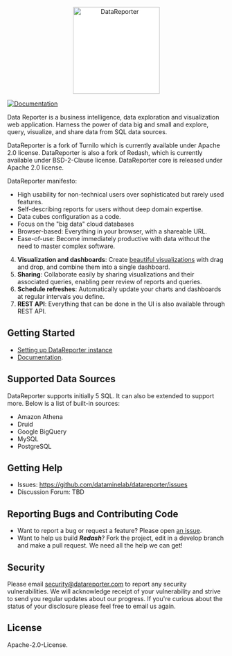 <p align="center">
  <img title="DataReporter" style="background-color: white" src="https://data-reporter-image.s3.us-east-2.amazonaws.com/datareporter-logo.png" width="200px"/>
</p>

[![Documentation](https://img.shields.io/badge/docs-redash.io/help-brightgreen.svg)](https://redash.io/help/)

Data Reporter is a business intelligence, data exploration and visualization web application. 
Harness the power of data big and small and explore, query, visualize, and share data from SQL data sources.

DataReporter is a fork of Turnilo which is currently available under Apache 2.0 license. DataReporter is also a fork of Redash, which is currently available under BSD-2-Clause license. DataReporter core is released under Apache 2.0 license.

DataReporter manifesto:

* High usability for non-technical users over sophisticated but rarely used features.
* Self-describing reports for users without deep domain expertise.
* Data cubes configuration as a code.
* Focus on the "big data" cloud databases
* Browser-based: Everything in your browser, with a shareable URL.
* Ease-of-use: Become immediately productive with data without the need to master complex software.
4. **Visualization and dashboards**: Create [beautiful visualizations](https://redash.io/help/user-guide/visualizations/visualization-types) with drag and drop, and combine them into a single dashboard.
5. **Sharing**: Collaborate easily by sharing visualizations and their associated queries, enabling peer review of reports and queries.
6. **Schedule refreshes**: Automatically update your charts and dashboards at regular intervals you define.
8. **REST API**: Everything that can be done in the UI is also available through REST API.

## Getting Started

* [Setting up DataReporter instance](SETUP.md)
* [Documentation](TBD).

## Supported Data Sources

DataReporter supports initially 5 SQL. It can also be extended to support more. Below is a list of built-in sources:

- Amazon Athena
- Druid
- Google BigQuery
- MySQL
- PostgreSQL

## Getting Help

* Issues: https://github.com/dataminelab/datareporter/issues
* Discussion Forum: TBD

## Reporting Bugs and Contributing Code

* Want to report a bug or request a feature? Please open [an issue](https://github.com/dataminelab/datareporter/issues/new).
* Want to help us build **_Redash_**? Fork the project, edit in a develop branch and make a pull request. We need all the help we can get!

## Security

Please email security@datareporter.com to report any security vulnerabilities. We will acknowledge receipt of your vulnerability and strive to send you regular updates about our progress. If you're curious about the status of your disclosure please feel free to email us again. 

## License

Apache-2.0-License.
